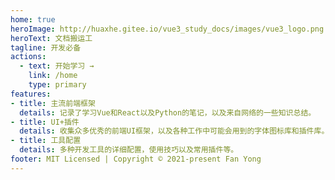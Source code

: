 ```yaml
---
home: true
heroImage: http://huaxhe.gitee.io/vue3_study_docs/images/vue3_logo.png
heroText: 文档搬运工
tagline: 开发必备
actions:
  - text: 开始学习 →
    link: /home
    type: primary
features:
- title: 主流前端框架
  details: 记录了学习Vue和React以及Python的笔记，以及来自网络的一些知识总结。
- title: UI+插件
  details: 收集众多优秀的前端UI框架，以及各种工作中可能会用到的字体图标库和插件库。
- title: 工具配置
  details: 多种开发工具的详细配置，使用技巧以及常用插件等。
footer: MIT Licensed | Copyright © 2021-present Fan Yong
---
```

<HomeFooter />
